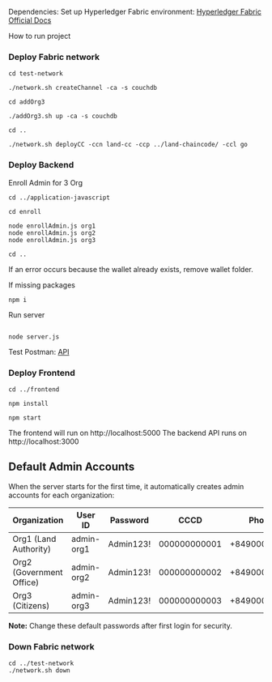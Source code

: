 
Dependencies: Set up Hyperledger Fabric environment: [Hyperledger Fabric Official Docs](https://hyperledger-fabric.readthedocs.io/en/latest/getting_started.html)

How to run project

<h3> Deploy Fabric network </h3>

```shell
cd test-network 

./network.sh createChannel -ca -s couchdb

cd addOrg3

./addOrg3.sh up -ca -s couchdb

cd ..

./network.sh deployCC -ccn land-cc -ccp ../land-chaincode/ -ccl go 
```

<h3> Deploy Backend </h3>

Enroll Admin for 3 Org

```shell
cd ../application-javascript

cd enroll

node enrollAdmin.js org1
node enrollAdmin.js org2
node enrollAdmin.js org3

cd ..
```

If an error occurs because the wallet already exists, remove wallet folder.

If missing packages

```shell
npm i
```
Run server

```shell

node server.js 
```

Test Postman: [API](https://www.postman.com/research-administrator-81537314/workspace/n-tt-nghip/collection/37567808-7d58adb8-3a6e-410e-b4f6-0faaf3f17c2a?action=share&creator=37567808)

<h3> Deploy Frontend </h3>

```shell
cd ../frontend

npm install

npm start
```

The frontend will run on http://localhost:5000
The backend API runs on http://localhost:3000

## Default Admin Accounts

When the server starts for the first time, it automatically creates admin accounts for each organization:

| Organization | User ID | Password | CCCD | Phone | Role |
|-------------|---------|----------|------|-------|------|
| Org1 (Land Authority) | admin-org1 | Admin123! | 000000000001 | +84900000001 | Authority Admin |
| Org2 (Government Office) | admin-org2 | Admin123! | 000000000002 | +84900000002 | Officer Admin |  
| Org3 (Citizens) | admin-org3 | Admin123! | 000000000003 | +84900000003 | Citizen Admin |

**Note:** Change these default passwords after first login for security.

<h3> Down Fabric network </h3>

```shell 
cd ../test-network
./network.sh down
```
